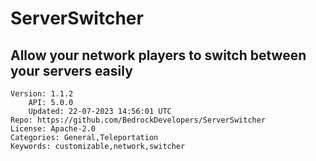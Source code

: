 # ServerSwitcher
## Allow your network players to switch between your servers easily
```properties
Version: 1.1.2
    API: 5.0.0
    Updated: 22-07-2023 14:56:01 UTC
Repo: https://github.com/BedrockDevelopers/ServerSwitcher
License: Apache-2.0
Categories: General,Teleportation
Keywords: customizable,network,switcher
```